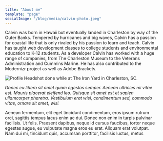 ```yaml
---
title: "About me"
template: "page"
socialImage: "/blog/media/calvin-photo.jpeg"
---
```


Calvin was born in Hawaii but eventually landed in Charleston by way of the Outer Banks. Tempered by hurricanes and big waves, Calvin has a passion for coastal life that is only rivaled by his passion to learn and teach. Calvin has taught web development classes to college students and environmental education to K-12 students. As a developer Calvin has worked with a huge range of companies, from The Charleston Museum to the Veterans Administration and Cummins Marine. He has also contributed to the Modernizr project as well as Adobe Brackets.

![Profile Headshot done while at The Iron Yard in Charleston, SC.](/blog/media/calvin-photo.jpeg)

*Donec eu libero sit amet quam egestas semper. Aenean ultricies mi vitae est. Mauris placerat eleifend leo. Quisque sit amet est et sapien ullamcorper pharetra. Vestibulum erat wisi, condimentum sed, commodo vitae, ornare sit amet, wisi.*

Aenean fermentum, elit eget tincidunt condimentum, eros ipsum rutrum orci, sagittis tempus lacus enim ac dui. Donec non enim in turpis pulvinar facilisis. Ut felis. Praesent dapibus, neque id cursus faucibus, tortor neque egestas augue, eu vulputate magna eros eu erat. Aliquam erat volutpat. Nam dui mi, tincidunt quis, accumsan porttitor, facilisis luctus, metus